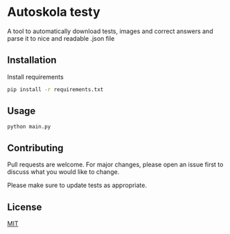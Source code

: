 # Autoskola testy

A tool to automatically download tests, images and correct answers and parse it to nice and readable .json file

## Installation

Install requirements

```bash
pip install -r requirements.txt
```

## Usage

`python main.py`

## Contributing

Pull requests are welcome. For major changes, please open an issue first
to discuss what you would like to change.

Please make sure to update tests as appropriate.

## License

[MIT](https://choosealicense.com/licenses/mit/)
